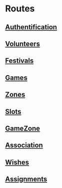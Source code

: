 # Routes

## [Authentification](./Routes/Authentification/Authentification.md)

## [Volunteers](./Routes/Volunteers/Volunteers.md)

## [Festivals](./Routes/Festivals/Festivals.md)

## [Games](./Routes/Games/Games.md)

## [Zones](./Routes/Zones/Zones.md)

## [Slots](./Routes/Slots/Slots.md)

## [GameZone](./Routes/GameZone/GameZone.md)

## [Association](./Routes/Association/Association.md)

## [Wishes](./Routes/Wishes/Wishes.md)

## [Assignments](./Routes/Assignments/Assignments.md)
